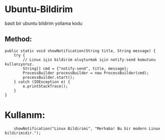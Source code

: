 # Ubuntu-Bildirim
basit bir ubuntu bildirim yollama kodu

## Method:

    public static void showNotification(String title, String message) {
        try {
            // Linux için bildirim oluşturmak için notify-send komutunu kullanıyoruz.
            String[] cmd = {"notify-send", title, message};
            ProcessBuilder processBuilder = new ProcessBuilder(cmd);
            processBuilder.start();
        } catch (IOException e) {
            e.printStackTrace();
        }
    }

# Kullanım:

        showNotification("Linux Bildirimi", "Merhaba! Bu bir modern Linux bildirimidir.");
